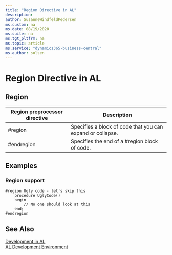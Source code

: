 ```yaml
---
title: "Region Directive in AL"
description: 
author: SusanneWindfeldPedersen
ms.custom: na
ms.date: 08/19/2020
ms.suite: na
ms.tgt_pltfrm: na
ms.topic: article
ms.service: "dynamics365-business-central"
ms.author: solsen
---
```


# Region Directive in AL


## Region

|Region preprocessor directive| Description|
|-----------------------------|------------|
|#region                | Specifies a block of code that you can expand or collapse. |
|#endregion             | Specifies the end of a #region block of code. |


## Examples

### Region support

```
#region Ugly code - let's skip this
    procedure UglyCode()
    begin
        // No one should look at this
    end;
#endregion
```

## See Also

[Development in AL](devenv-dev-overview.md)  
[AL Development Environment](devenv-reference-overview.md)